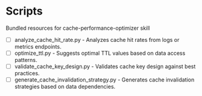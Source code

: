 # Scripts

Bundled resources for cache-performance-optimizer skill

- [ ] analyze_cache_hit_rate.py - Analyzes cache hit rates from logs or metrics endpoints.
- [ ] optimize_ttl.py - Suggests optimal TTL values based on data access patterns.
- [ ] validate_cache_key_design.py - Validates cache key design against best practices.
- [ ] generate_cache_invalidation_strategy.py - Generates cache invalidation strategies based on data dependencies.
